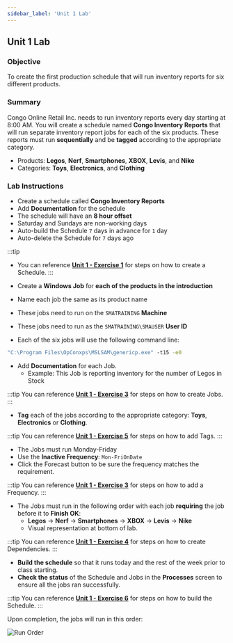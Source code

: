 ```yaml
---
sidebar_label: 'Unit 1 Lab'
---
```


## Unit 1 Lab

### Objective

To create the first production schedule that will run inventory reports for six different products.

### Summary

Congo Online Retail Inc. needs to run inventory reports every day starting at 8:00 AM. You will create a schedule named **Congo Inventory Reports** that will run separate inventory report jobs for each of the six products. These reports must run **sequentially** and be **tagged** according to the appropriate category.

* Products: **Legos**, **Nerf**, **Smartphones**, **XBOX**, **Levis**, and **Nike**
* Categories: **Toys**, **Electronics**, and **Clothing**

<!--
:::tip [Walkthrough Video - Unit 1 Exercise 1](../static/videobasic/U1LAB.mp4)

:::
-->

### Lab Instructions

* Create a schedule called **Congo Inventory Reports**
* Add **Documentation** for the schedule 
* The schedule will have an **8 hour offset**
* Saturday and Sundays are non-working days
* Auto-build the Schedule ```7``` days in advance for ```1``` day
* Auto-delete the Schedule for ```7``` days ago

:::tip
* You can reference [**Unit 1 - Exercise 1**](./Unit%201%20Exercise%201.md) for steps on how to create a Schedule.
:::

* Create a **Windows Job** for **each of the products in the introduction**
* Name each job the same as its product name
* These jobs need to run on the ```SMATRAINING``` **Machine**
* These jobs need to run as the ```SMATRAINING\SMAUSER``` **User ID**
* Each of the six jobs will use the following command line:
```cmd
"C:\Program Files\OpConxps\MSLSAM\genericp.exe" -t15 -e0
```
* Add **Documentation** for each Job. 
  * Example: This Job is reporting inventory for the number of Legos in Stock

:::tip
You can reference [**Unit 1 - Exercise 3**](./Unit%201%20Exercise%203.md) for steps on how to create Jobs.
:::

* **Tag** each of the jobs according to the appropriate category: **Toys**, **Electronics** or **Clothing**.

:::tip
You can reference [**Unit 1 - Exercise 5**](./Unit%201%20Exercise%205.md) for steps on how to add Tags.
:::

* The Jobs must run Monday-Friday
* Use the **Inactive Frequency**: ```Mon-FriOnDate```
* Click the Forecast button to be sure the frequency matches the requirement.

:::tip
You can reference [**Unit 1 - Exercise 3**](./Unit%201%20Exercise%203.md) for steps on how to add a Frequency.
:::

* The Jobs must run in the following order with each job **requiring** the job before it to **Finish OK**:
  * **Legos** &rarr; **Nerf** &rarr; **Smartphones** &rarr; **XBOX** &rarr; **Levis** &rarr; **Nike**
  * Visual representation at bottom of lab.

:::tip
You can reference [**Unit 1 - Exercise 4**](./Unit%201%20Exercise%204.md) for steps on how to create Dependencies.
:::

* **Build the schedule** so that it runs today and the rest of the week prior to class starting.
* **Check the status** of the Schedule and Jobs in the **Processes** screen to ensure all the jobs ran successfully.

:::tip
You can reference [**Unit 1 - Exercise 6**](./Unit%201%20Exercise%206.md) for steps on how to build the Schedule.
:::


Upon completion, the jobs will run in this order:

![Run Order](../static/imgbasic/unit1lab1dependencyview.png)